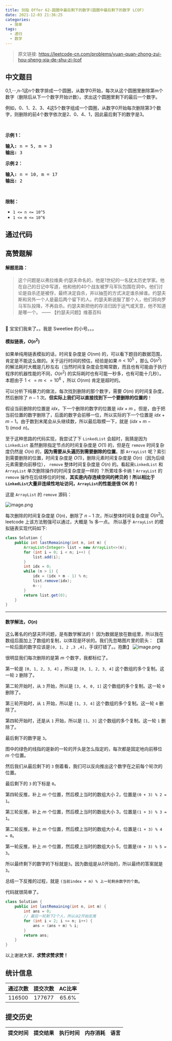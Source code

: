```yaml
---
title: 剑指 Offer 62-圆圈中最后剩下的数字(圆圈中最后剩下的数字 LCOF)
date: 2021-12-03 21:36:25
categories:
  - 简单
tags:
  - 递归
  - 数学
---
```


> 原文链接: https://leetcode-cn.com/problems/yuan-quan-zhong-zui-hou-sheng-xia-de-shu-zi-lcof




## 中文题目
<div><p>0,1,···,n-1这n个数字排成一个圆圈，从数字0开始，每次从这个圆圈里删除第m个数字（删除后从下一个数字开始计数）。求出这个圆圈里剩下的最后一个数字。</p>

<p>例如，0、1、2、3、4这5个数字组成一个圆圈，从数字0开始每次删除第3个数字，则删除的前4个数字依次是2、0、4、1，因此最后剩下的数字是3。</p>

<p> </p>

<p><strong>示例 1：</strong></p>

<pre>
<strong>输入:</strong> n = 5, m = 3
<strong>输出: </strong>3
</pre>

<p><strong>示例 2：</strong></p>

<pre>
<strong>输入:</strong> n = 10, m = 17
<strong>输出: </strong>2
</pre>

<p> </p>

<p><strong>限制：</strong></p>

<ul>
	<li><code>1 <= n <= 10^5</code></li>
	<li><code>1 <= m <= 10^6</code></li>
</ul>
</div>

## 通过代码
<RecoDemo>
</RecoDemo>


## 高赞题解

#### 解题思路：
> 这个问题是以弗拉维奥·约瑟夫命名的，他是1世纪的一名犹太历史学家。他在自己的日记中写道，他和他的40个战友被罗马军队包围在洞中。他们讨论是自杀还是被俘，最终决定自杀，并以抽签的方式决定谁杀掉谁。约瑟夫斯和另外一个人是最后两个留下的人。约瑟夫斯说服了那个人，他们将向罗马军队投降，不再自杀。约瑟夫斯把他的存活归因于运气或天意，他不知道是哪一个。 —— 【约瑟夫问题】维基百科

<br>
🙋 宝宝们我来了。。我是 Sweetiee 的小号。。。

#### 模拟链表，$O(n^2)$

如果单纯用链表模拟的话，时间复杂度是 $O(nm)$ 的，可以看下题目的数据范围，肯定是不能这么做的。关于运行时间的预估，经验是如果 $n<10^5$ ，那么 $O(n^2)$ 的解法耗时大概是几秒左右（当然时间复杂度会忽略常数，而且也有可能由于执行程序的机器性能的不同，$O(n^2)$ 的实际耗时也有可能一秒多，也有可能十几秒）。本题由于 $1 <= m <= 10^6$ ，所以 $O(nm)$ 肯定是超时的。

可以分析下纯暴力的做法，每次找到删除的那个数字，需要 $O(m)$ 的时间复杂度，然后删除了 $n-1$ 次。**但实际上我们可以直接找到下一个要删除的位置的**！

假设当前删除的位置是 $idx$，下一个删除的数字的位置是 $idx + m$ 。但是，由于把当前位置的数字删除了，后面的数字会前移一位，所以实际的下一个位置是 $idx + m - 1$。由于数到末尾会从头继续数，所以最后取模一下，就是 $(idx + m - 1) \pmod n$。

至于这种思路的代码实现，我尝试了下 `LinkedList` 会超时，我猜是因为 `LinkedList` 虽然删除指定节点的时间复杂度是 $O(1)$ 的，但是在 `remove` 时间复杂度仍然是 $O(n)$ 的，**因为需要从头遍历到需要删除的位置**。那 `ArrayList` 呢？索引到需要删除的位置，时间复杂度是 $O(1)$，删除元素时间复杂度是 $O(n)$（因为后续元素需要向前移位）， `remove` 整体时间复杂度是 $O(n)$ 的。看起来`LinkedList` 和 `ArrayList` 单次删除操作的时间复杂度是一样的 ？所累哇多卡纳！`ArrayList` 的 `remove` 操作在后续移位的时候，**其实是内存连续空间的拷贝的！所以相比于`LinkedList`大量非连续性地址访问，`ArrayList`的性能是很 OK 的！**

这是 `ArrayList` 的 `remove` 源码：

![image.png](../images/yuan-quan-zhong-zui-hou-sheng-xia-de-shu-zi-lcof-0.png)


每次删除的时间复杂度是 $O(n)$，删除了 $n-1$ 次，所以整体时间复杂度是 $O(n^2)$。leetcode 上该方法勉强可以通过，大概是 1s 多一点。
所以基于 `ArrayList` 的模拟链表实现代码如下:

```Java []
class Solution {
    public int lastRemaining(int n, int m) {
        ArrayList<Integer> list = new ArrayList<>(n);
        for (int i = 0; i < n; i++) {
            list.add(i);
        }
        int idx = 0;
        while (n > 1) {
            idx = (idx + m - 1) % n;
            list.remove(idx);
            n--;
        }
        return list.get(0);
    }
}
```

---
#### 数学解法，$O(n)$

这么著名的约瑟夫环问题，是有数学解法的！
因为数据是放在数组里，所以我在数组后面加上了数组的复制，以体现是环状的。我们先忽略图片里的箭头：
【第一轮后面的数字应该是`[0, 1, 2 ,3 ,4]`，手误打错了。。抱歉】
![image.png](../images/yuan-quan-zhong-zui-hou-sheng-xia-de-shu-zi-lcof-1.png)

很明显我们每次删除的是第 $m$ 个数字，我都标红了。

第一轮是 `[0, 1, 2, 3, 4]` ，所以是 `[0, 1, 2, 3, 4]` 这个数组的多个复制。这一轮 `2` 删除了。

第二轮开始时，从 `3` 开始，所以是 `[3, 4, 0, 1]` 这个数组的多个复制。这一轮 `0` 删除了。
 
第三轮开始时，从 `1` 开始，所以是 `[1, 3, 4]` 这个数组的多个复制。这一轮 `4` 删除了。

第四轮开始时，还是从 `1` 开始，所以是 `[1, 3]` 这个数组的多个复制。这一轮 `1` 删除了。

最后剩下的数字是 `3`。

图中的绿色的线指的是新的一轮的开头是怎么指定的，每次都是固定地向前移位 $m$ 个位置。

然后我们从最后剩下的 `3` 倒着看，我们可以反向推出这个数字在之前每个轮次的位置。

最后剩下的 `3` 的下标是 `0`。

第四轮反推，补上 $m$ 个位置，然后模上当时的数组大小 $2$，位置是`(0 + 3) % 2 = 1`。

第三轮反推，补上 $m$ 个位置，然后模上当时的数组大小 $3$，位置是`(1 + 3) % 3 = 1`。

第二轮反推，补上 $m$ 个位置，然后模上当时的数组大小 $4$，位置是`(1 + 3) % 4 = 0`。

第一轮反推，补上 $m$ 个位置，然后模上当时的数组大小 $5$，位置是`(0 + 3) % 5 = 3`。

所以最终剩下的数字的下标就是`3`。因为数组是从0开始的，所以最终的答案就是`3`。

总结一下反推的过程，就是 `(当前index + m) % 上一轮剩余数字的个数`。

代码就很简单了。

```Java []
class Solution {
    public int lastRemaining(int n, int m) {
        int ans = 0;
        // 最后一轮剩下2个人，所以从2开始反推
        for (int i = 2; i <= n; i++) {
            ans = (ans + m) % i;
        }
        return ans;
    }
}
```


以上谢谢大家，**求赞求赞求赞！**

## 统计信息
| 通过次数 | 提交次数 | AC比率 |
| :------: | :------: | :------: |
|    116500    |    177677    |   65.6%   |

## 提交历史
| 提交时间 | 提交结果 | 执行时间 |  内存消耗  | 语言 |
| :------: | :------: | :------: | :--------: | :--------: |
